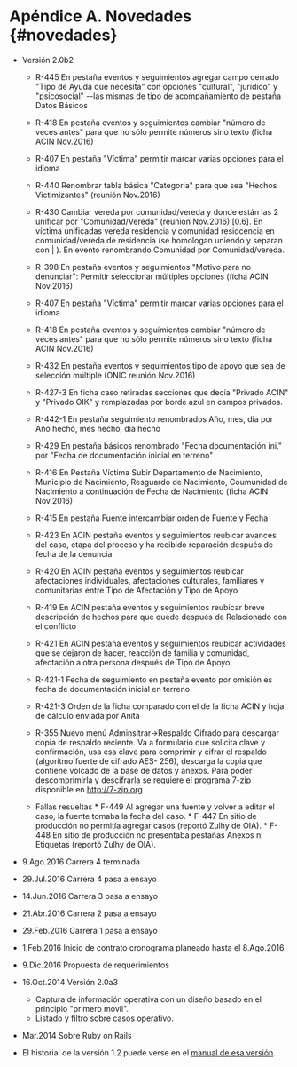  
# Apéndice A. Novedades {#novedades}
* Versión 2.0b2
	* R-445 En pestaña eventos y seguimientos agregar campo cerrado "Tipo
	  de Ayuda que necesita" con opciones "cultural", "juridico" y
	  "psicosocial" --las mismas de tipo de acompañamiento de pestaña Datos
	  Básicos
	* R-418 En pestaña eventos y seguimientos cambiar "número de veces
	  antes" para que no sólo permite números sino texto (ficha ACIN
	  Nov.2016)
	* R-407 En pestaña "Víctima" permitir marcar varias opciones para el idioma

	* R-440 Renombrar tabla básica "Categoria" para que sea "Hechos
	  Victimizantes" (reunión Nov.2016)
	* R-430 Cambiar vereda por comunidad/vereda y donde están las 2
	  unificar por "Comunidad/Vereda" (reunión Nov.2016) [0.6]. En víctima
	  unificadas vereda residencia y comunidad residcencia en
	  comunidad/vereda de residencia (se homologan uniendo y separan con |
	  ). En evento renombrando Comunidad por Comunidad/vereda.
	* R-398 En pestaña eventos y seguimientos "Motivo para no denunciar":
	  Permitir seleccionar múltiples opciones (ficha ACIN Nov.2016)
	* R-407 En pestaña "Víctima" permitir marcar varias opciones para el idioma
	* R-418 En pestaña eventos y seguimientos cambiar "número de veces
	  antes" para que no sólo permite números sino texto (ficha ACIN
	  Nov.2016)
	* R-432 En pestaña eventos y seguimientos tipo de apoyo que sea de
	  selección múltiple (ONIC reunión Nov.2016)

	* R-427-3 En ficha caso retiradas secciones que decía "Privado ACIN" y "Privado OIK" y remplazadas por borde azul en 		campos privados.
	* R-442-1 En pestaña seguimiento renombrados Año, mes, dia por Año hecho, mes hecho, día hecho
	* R-429 En pestaña básicos renombrado "Fecha documentación ini." por "Fecha de documentación inicial en terreno"
	* R-416 En Pestaña Víctima Subir Departamento de Nacimiento, Municipio de Nacimiento, Resguardo de Nacimiento, 		   Coumunidad de Nacimiento a continuación de Fecha de Nacimiento (ficha ACIN Nov.2016)
	* R-415 En pestaña Fuente intercambiar orden de Fuente y Fecha
	* R-423 En ACIN pestaña eventos y seguimientos reubicar avances del caso, etapa del proceso y ha recibido reparación 		después de fecha de la denuncia
	* R-420 En ACIN pestaña eventos y seguimientos reubicar afectaciones individuales, afectaciones culturales, 		  familiares y comunitarias entre Tipo de Afectación y Tipo de Apoyo
	* R-419 En ACIN pestaña eventos y seguimientos reubicar breve descripción de hechos para que quede después de 		  Relacionado con el conflicto
	* R-421 En ACIN pestaña eventos y seguimientos reubicar actividades que se dejaron de hacer, reacción de familia y 	     comunidad, afectación a otra persona después de Tipo de Apoyo.
	* R-421-1 Fecha de seguimiento en pestaña evento por omisión es fecha de documentación inicial en terreno.
	* R-421-3 Orden de la ficha comparado con el de la ficha ACIN y hoja de cálculo enviada por Anita

	* R-355 Nuevo menú Adminsitrar->Respaldo Cifrado para descargar copia de respaldo reciente. Va a formulario que 	  solicita clave y confirmación, usa esa clave para comprimir y cifrar el respaldo (algoritmo fuerte de cifrado AES-	      256), descarga la copia que contiene volcado de la base de datos y anexos.  Para poder descomprimirla y descifrarla 	    se requiere el programa 7-zip disponible en http://7-zip.org
	* Fallas resueltas
			* F-449 Al agregar una fuente y volver a editar el caso, la fuente tomaba la fecha del caso.
	      		* F-447 En sitio de producción no permitía agregar casos (reportó Zulhy de OIA).
			* F-448 En sitio de producción no presentaba pestañas Anexos ni Etiquetas (reportó Zulhy de OIA).

* 9.Ago.2016 Carrera 4 terminada
* 29.Jul.2016 Carrera 4 pasa a ensayo
* 14.Jun.2016 Carrera 3 pasa a ensayo
* 21.Abr.2016 Carrera 2 pasa a ensayo
* 29.Feb.2016 Carrera 1 pasa a ensayo
* 1.Feb.2016 Inicio de contrato cronograma planeado hasta el 8.Ago.2016 
* 9.Dic.2016 Propuesta de requerimientos

* 16.Oct.2014 Versión 2.0a3 
	* Captura de información operativa con un diseño basado en el principio "primero movil".  
	* Listado y filtro sobre casos operativo.

* Mar.2014 Sobre Ruby on Rails

* El historial de la versión 1.2 puede verse en el [manual de esa versión](http://sivel.sourceforge.net/1.2/).

